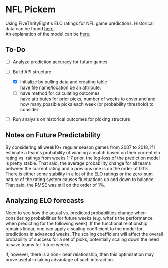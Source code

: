 # NFL Pickem

Using FiveThrityEight's ELO ratings for NFL game predictions.  Historical data can be 
found 
[here](https://github.com/fivethirtyeight/nfl-elo-game/blob/master/data/nfl_games.csv).  
An explanation of the model can be 
[here](https://fivethirtyeight.com/methodology/how-our-nfl-predictions-work/).

## To-Do
- [ ] Analyze prediction accuracy for future games
- [ ] Build API structure
  - [x] initialize by pulling data and creating table <br/>
  have file name/location be an attribute.
  - [ ] have method for calculating outcomes <br/>
  have attributes for prior picks, number of weeks to cover and
  and how many possible picks each week (or probability threshold)
  to consider
- [ ] Run analysis on historical outcomes for picking structure


## Notes on Future Predictability
By considering all week10+ regular season games from 2007 to 2018, if I estimate a
team's probability of winning a match based on their current elo rating vs. ratings from
weeks 1-7 prior, the log-loss of the prediction model is pretty stable.  That said, 
the average probability change for all teams between the current rating and a previous 
one is on the order of 0.1%.  There is either some stability in a lot of the ELO ratings 
or the zero-sum nature of the rating system causes fluctuations up and down to balance. 
That said, the RMSE was still on the order of 1%.

## Analyzing ELO forecasts

Need to see how the actual vs. predicted probabilities change when considering
probabilities for future weeks (e.g. what's the performance when predicting for
the following week).  If the functional relationship remains linear, one can
apply a scaling coefficient to the model for predictions in advanced weeks.
The scaling coefficient will affect the overall probability of success for
a set of picks, potentially scaling down the need to save teams for future
weeks.

If, however, there is a non-linear relationship, then this optimization may
prove useful in taking advantage of such interaction.